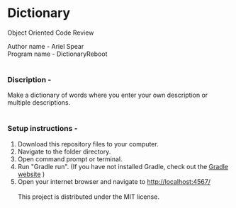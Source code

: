 # Dictionary
Object Oriented Code Review<br>

Author name - Ariel Spear<br>
Program name - DictionaryReboot<br>
<br>
### Discription -<br>
Make a dictionary of words where you enter your own description or multiple descriptions.<br>
<br>
### Setup instructions -<br>
1. Download this repository files to your computer.<br>
2. Navigate to the folder directory.<br>
3. Open command prompt or terminal.<br>
4. Run "Gradle run". (If you have not installed Gradle, check out the <a href="https://gradle.org/getting-started-gradle-java/">Gradle website</a> )<br>
5. Open your internet browser and navigate to <a href="http://localhost:4567/">http://localhost:4567/</a><br>
<br>This project is distributed under the MIT license.<br>
